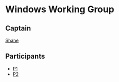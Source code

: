 # Windows Working Group

## Captain
[Shane](https://github.com/twangboy)

## Participants
* [P1](https://github.com/twangboy)
* [P2](https://github.com/twangboy)
